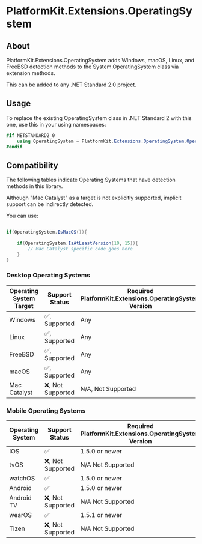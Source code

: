 ﻿# PlatformKit.Extensions.OperatingSystem


## About

PlatformKit.Extensions.OperatingSystem adds Windows, macOS, Linux, and FreeBSD detection methods to the System.OperatingSystem class via extension methods.

This can be added to any .NET Standard 2.0 project.


## Usage
To replace the existing OperatingSystem class in .NET Standard 2 with this one, use this in your using namespaces:

```csharp
#if NETSTANDARD2_0
    using OperatingSystem = PlatformKit.Extensions.OperatingSystem.OperatingSystemExtension;
#endif
```

## Compatibility
The following tables indicate Operating Systems that have detection methods in this library.

Although "Mac Catalyst" as a target is not explicitly supported, implicit support can be indirectly detected.

You can use:
```csharp

if(OperatingSystem.IsMacOS()){
    
    if(OperatingSystem.IsAtLeastVersion(10, 15)){
        // Mac Catalyst specific code goes here
    }
}
```


### Desktop Operating Systems
| Operating System Target | Support Status                | Required PlatformKit.Extensions.OperatingSystem Version |
|-------------------------|-------------------------------|--------------------------------|
| Windows                 | :white_check_mark:, Supported | Any |
| Linux                   | :white_check_mark:, Supported | Any |
| FreeBSD                 | :white_check_mark:, Supported | Any |
| macOS                   | :white_check_mark:, Supported | Any |
| Mac Catalyst            | :x:, Not Supported            | N/A, Not Supported |

### Mobile Operating Systems
| Operating System | Support Status     |Required PlatformKit.Extensions.OperatingSystem Version |
|------------------|--------------------|-------------------------------|
| IOS              | :white_check_mark: | 1.5.0 or newer |
| tvOS             | :x:, Not Supported | N/A Not Supported |
| watchOS          | :white_check_mark: | 1.5.0 or newer |
| Android          | :white_check_mark: | 1.5.0 or newer |
| Android TV       | :x:, Not Supported | N/A Not Supported |
| wearOS           | :white_check_mark: | 1.5.1 or newer |
| Tizen            | :x:, Not Supported | N/A Not Supported |
